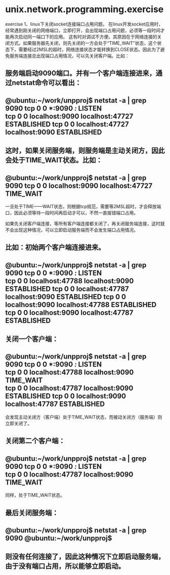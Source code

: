 # unix.network.programming.exercise
exercise
1、linux下关闭socket连接端口占用问题。
在linux开发socket应用时，经常遇到刚关闭的网络端口，立即打开，会出现端口占用问题，必须等一段时间才能再次启动同一端口下的应用。
这有时对调试不方便。其原因在于网络连接的关闭方式。如果服务器先关闭，则先关闭的一方会处于“TIME_WAIT”状态，这个状态下，需要经过2MSL的超时，网络连接状态才能转换到CLOSE状态。因此为了避免服务端连接总出现端口占用情况，可以先关闭客户端。比如：

服务端启动9090端口。并有一个客户端连接进来，通过netstat命令可以看出：
-------------------------------------------------
@ubuntu:~/work/unpproj$ netstat -a | grep 9090
tcp        0      0 *:9090                  *:*                     LISTEN     
tcp        0      0 localhost:9090          localhost:47727         ESTABLISHED
tcp        0      0 localhost:47727         localhost:9090          ESTABLISHED
-------------------------------------------------

这时，如果关闭服务端，则服务端是主动关闭方，因此会处于TIME_WAIT状态。比如：
-------------------------------------------------
@ubuntu:~/work/unpproj$ netstat -a | grep 9090
tcp        0      0 localhost:9090          localhost:47727         TIME_WAIT
-------------------------------------------------

一旦处于TIME——WAIT状态，则根据tcp规范，需要等2MSL超时，才会释放端口，因此必须等待一段时间再启动才可以，不然一直报错端口占用。

如果先关闭客户端连接，等所有客户端连接都关闭了，再关闭服务端连接，这时就不会出现这种情况，可以立即启动服务端而不会发生端口占用情况。

比如：初始两个客户端连接进来。
----------------------------------------------------------------
@ubuntu:~/work/unpproj$ netstat -a | grep 9090
tcp        0      0 *:9090                  *:*                     LISTEN     
tcp        0      0 localhost:47788         localhost:9090          ESTABLISHED
tcp        0      0 localhost:47787         localhost:9090          ESTABLISHED
tcp        0      0 localhost:9090          localhost:47788         ESTABLISHED
tcp        0      0 localhost:9090          localhost:47787         ESTABLISHED
----------------------------------------------------------------

关闭一个客户端：
----------------------------------------------------------------
@ubuntu:~/work/unpproj$ netstat -a | grep 9090
tcp        0      0 *:9090                  *:*                     LISTEN     
tcp        0      0 localhost:47788         localhost:9090          TIME_WAIT  
tcp        0      0 localhost:47787         localhost:9090          ESTABLISHED
tcp        0      0 localhost:9090          localhost:47787         ESTABLISHED
----------------------------------------------------------------
会发现主动关闭方（客户端）处于TIME_WAIT状态，而被动关闭方（服务端）则立即关闭了。

关闭第二个客户端：
----------------------------------------------------------------
@ubuntu:~/work/unpproj$ netstat -a | grep 9090
tcp        0      0 *:9090                  *:*                     LISTEN     
tcp        0      0 localhost:47787         localhost:9090          TIME_WAIT
----------------------------------------------------------------
同样，处于TIME_WAIT状态。

最后关闭服务端：
---------------------------------------------------------------
@ubuntu:~/work/unpproj$ netstat -a | grep 9090
@ubuntu:~/work/unpproj$
---------------------------------------------------------------
则没有任何连接了，因此这种情况下立即启动服务端，由于没有端口占用，所以能够立即启动。
---------------------------------------------------------------
